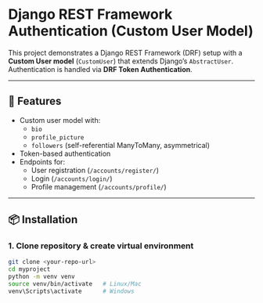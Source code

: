 # Django REST Framework Authentication (Custom User Model)

This project demonstrates a Django REST Framework (DRF) setup with a **Custom User model** (`CustomUser`) that extends Django’s `AbstractUser`.  
Authentication is handled via **DRF Token Authentication**.

---

## 🚀 Features
- Custom user model with:
  - `bio`
  - `profile_picture`
  - `followers` (self-referential ManyToMany, asymmetrical)
- Token-based authentication
- Endpoints for:
  - User registration (`/accounts/register/`)
  - Login (`/accounts/login/`)
  - Profile management (`/accounts/profile/`)

---

## 📦 Installation

### 1. Clone repository & create virtual environment
```bash
git clone <your-repo-url>
cd myproject
python -m venv venv
source venv/bin/activate   # Linux/Mac
venv\Scripts\activate      # Windows
